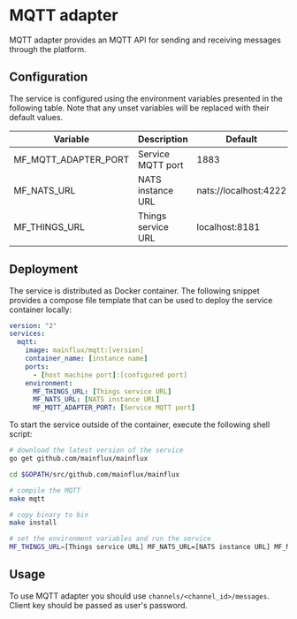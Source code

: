 # MQTT adapter

MQTT adapter provides an MQTT API for sending and receiving messages through the 
platform.

## Configuration

The service is configured using the environment variables presented in the
following table. Note that any unset variables will be replaced with their
default values.

| Variable             | Description         | Default               |
|----------------------|---------------------|-----------------------|
| MF_MQTT_ADAPTER_PORT | Service MQTT port   | 1883                  |
| MF_NATS_URL          | NATS instance URL   | nats://localhost:4222 |
| MF_THINGS_URL        | Things service URL  | localhost:8181        |

## Deployment

The service is distributed as Docker container. The following snippet provides
a compose file template that can be used to deploy the service container locally:

```yaml
version: "2"
services:
  mqtt:
    image: mainflux/mqtt:[version]
    container_name: [instance name]
    ports:
      - [host machine port]:[configured port]
    environment:
      MF_THINGS_URL: [Things service URL]
      MF_NATS_URL: [NATS instance URL]
      MF_MQTT_ADAPTER_PORT: [Service MQTT port]
```

To start the service outside of the container, execute the following shell script:

```bash
# download the latest version of the service
go get github.com/mainflux/mainflux

cd $GOPATH/src/github.com/mainflux/mainflux

# compile the MQTT
make mqtt

# copy binary to bin
make install

# set the environment variables and run the service
MF_THINGS_URL=[Things service URL] MF_NATS_URL=[NATS instance URL] MF_MQTT_ADAPTER_PORT=[Service MQTT port] $GOBIN/mainflux-mqtt
```

## Usage

To use MQTT adapter you should use `channels/<channel_id>/messages`. Client key should
be passed as user's password.
